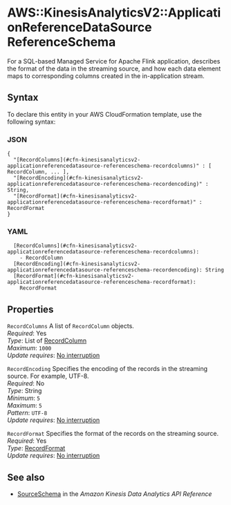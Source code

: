 # AWS::KinesisAnalyticsV2::ApplicationReferenceDataSource ReferenceSchema<a name="aws-properties-kinesisanalyticsv2-applicationreferencedatasource-referenceschema"></a>

For a SQL\-based Managed Service for Apache Flink application, describes the format of the data in the streaming source, and how each data element maps to corresponding columns created in the in\-application stream\. 

## Syntax<a name="aws-properties-kinesisanalyticsv2-applicationreferencedatasource-referenceschema-syntax"></a>

To declare this entity in your AWS CloudFormation template, use the following syntax:

### JSON<a name="aws-properties-kinesisanalyticsv2-applicationreferencedatasource-referenceschema-syntax.json"></a>

```
{
  "[RecordColumns](#cfn-kinesisanalyticsv2-applicationreferencedatasource-referenceschema-recordcolumns)" : [ RecordColumn, ... ],
  "[RecordEncoding](#cfn-kinesisanalyticsv2-applicationreferencedatasource-referenceschema-recordencoding)" : String,
  "[RecordFormat](#cfn-kinesisanalyticsv2-applicationreferencedatasource-referenceschema-recordformat)" : RecordFormat
}
```

### YAML<a name="aws-properties-kinesisanalyticsv2-applicationreferencedatasource-referenceschema-syntax.yaml"></a>

```
  [RecordColumns](#cfn-kinesisanalyticsv2-applicationreferencedatasource-referenceschema-recordcolumns): 
    - RecordColumn
  [RecordEncoding](#cfn-kinesisanalyticsv2-applicationreferencedatasource-referenceschema-recordencoding): String
  [RecordFormat](#cfn-kinesisanalyticsv2-applicationreferencedatasource-referenceschema-recordformat): 
    RecordFormat
```

## Properties<a name="aws-properties-kinesisanalyticsv2-applicationreferencedatasource-referenceschema-properties"></a>

`RecordColumns`  <a name="cfn-kinesisanalyticsv2-applicationreferencedatasource-referenceschema-recordcolumns"></a>
A list of `RecordColumn` objects\.   
*Required*: Yes  
*Type*: List of [RecordColumn](aws-properties-kinesisanalyticsv2-applicationreferencedatasource-recordcolumn.md)  
*Maximum*: `1000`  
*Update requires*: [No interruption](https://docs.aws.amazon.com/AWSCloudFormation/latest/UserGuide/using-cfn-updating-stacks-update-behaviors.html#update-no-interrupt)

`RecordEncoding`  <a name="cfn-kinesisanalyticsv2-applicationreferencedatasource-referenceschema-recordencoding"></a>
Specifies the encoding of the records in the streaming source\. For example, UTF\-8\.  
*Required*: No  
*Type*: String  
*Minimum*: `5`  
*Maximum*: `5`  
*Pattern*: `UTF-8`  
*Update requires*: [No interruption](https://docs.aws.amazon.com/AWSCloudFormation/latest/UserGuide/using-cfn-updating-stacks-update-behaviors.html#update-no-interrupt)

`RecordFormat`  <a name="cfn-kinesisanalyticsv2-applicationreferencedatasource-referenceschema-recordformat"></a>
Specifies the format of the records on the streaming source\.  
*Required*: Yes  
*Type*: [RecordFormat](aws-properties-kinesisanalyticsv2-applicationreferencedatasource-recordformat.md)  
*Update requires*: [No interruption](https://docs.aws.amazon.com/AWSCloudFormation/latest/UserGuide/using-cfn-updating-stacks-update-behaviors.html#update-no-interrupt)

## See also<a name="aws-properties-kinesisanalyticsv2-applicationreferencedatasource-referenceschema--seealso"></a>
+  [SourceSchema](https://docs.aws.amazon.com/kinesisanalytics/latest/apiv2/API_SourceSchema.html) in the *Amazon Kinesis Data Analytics API Reference* 

